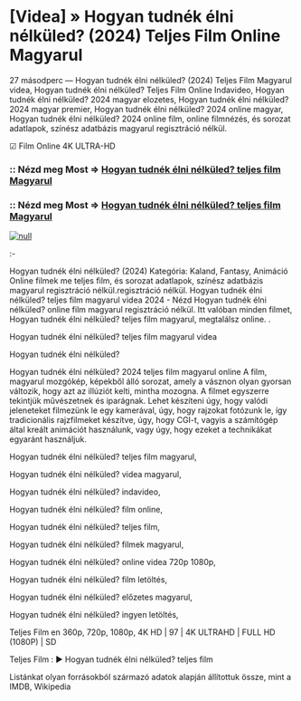 # [Videa] » Hogyan tudnék élni nélküled? (2024) Teljes Film Online Magyarul





27 másodperc — Hogyan tudnék élni nélküled? (2024) Teljes Film Magyarul videa, Hogyan tudnék élni nélküled? Teljes Film Online Indavideo, Hogyan tudnék élni nélküled? 2024 magyar elozetes, Hogyan tudnék élni nélküled? 2024 magyar premier, Hogyan tudnék élni nélküled? 2024 online magyar, Hogyan tudnék élni nélküled? 2024 online film, online filmnézés, és sorozat adatlapok, színész adatbázis magyarul regisztráció nélkül.

☑ Film Online 4K ULTRA-HD

### :: Nézd meg Most => [Hogyan tudnék élni nélküled? teljes film Magyarul](https://t.co/rgn9T0CaoL)

### :: Nézd meg Most => [Hogyan tudnék élni nélküled? teljes film Magyarul](https://t.co/rgn9T0CaoL)

[![null](https://static.wixstatic.com/media/855a25_043b5abeb4ae4d35ac003198e7fe56ed~mv2.gif)](https://t.co/rgn9T0CaoL)

:-

Hogyan tudnék élni nélküled? (2024) Kategória: Kaland, Fantasy, Animáció Online filmek me teljes film, és sorozat adatlapok, színész adatbázis magyarul regisztráció nélkül.regisztráció nélkül. Hogyan tudnék élni nélküled? teljes film magyarul videa 2024 - Nézd Hogyan tudnék élni nélküled? online film magyarul regisztráció nélkül. Itt valóban minden filmet, Hogyan tudnék élni nélküled? teljes film magyarul, megtalálsz online. .

Hogyan tudnék élni nélküled? teljes film magyarul videa

Hogyan tudnék élni nélküled?

Hogyan tudnék élni nélküled? 2024 teljes film magyarul online A film, magyarul mozgókép, képekből álló sorozat, amely a vásznon olyan gyorsan változik, hogy azt az illúziót kelti, mintha mozogna. A filmet egyszerre tekintjük művészetnek és iparágnak. Lehet készíteni úgy, hogy valódi jeleneteket filmezünk le egy kamerával, úgy, hogy rajzokat fotózunk le, így tradicionális rajzfilmeket készítve, úgy, hogy CGI-t, vagyis a számítógép által kreált animációt használunk, vagy úgy, hogy ezeket a technikákat egyaránt használjuk.

Hogyan tudnék élni nélküled? teljes film magyarul,

Hogyan tudnék élni nélküled? videa magyarul,

Hogyan tudnék élni nélküled? indavideo,

Hogyan tudnék élni nélküled? film online,

Hogyan tudnék élni nélküled? teljes film,

Hogyan tudnék élni nélküled? filmek magyarul,

Hogyan tudnék élni nélküled? online videa 720p 1080p,

Hogyan tudnék élni nélküled? film letöltés,

Hogyan tudnék élni nélküled? előzetes magyarul,

Hogyan tudnék élni nélküled? ingyen letöltés,

Teljes Film en 360p, 720p, 1080p, 4K HD | 97 | 4K ULTRAHD | FULL HD (1080P) | SD

Teljes Film : ► Hogyan tudnék élni nélküled? teljes film

Listánkat olyan forrásokból származó adatok alapján állítottuk össze, mint a IMDB, Wikipedia
